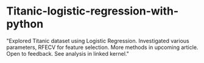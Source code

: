 # Titanic-logistic-regression-with-python
"Explored Titanic dataset using Logistic Regression. Investigated various parameters, RFECV for feature selection. More methods in upcoming article. Open to feedback. See analysis in linked kernel."
